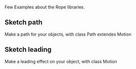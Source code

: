 Few Examples about the Rope libraries.

Sketch path
--
Make a path for your objects, with class Path extendes Motion

Sketch leading
--
Make a leading effect on your object, with class Motion
